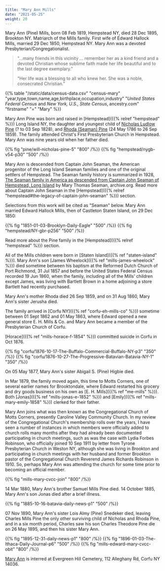 ```yaml
---
title: "Mary Ann Mills"
date: "2021-05-25"
weight: 20
---
```

 
Mary Ann (Pine) Mills, born 08 Feb 1819, Hempstead NY, died 28 Dec 1895, Brookton NY. Matriarch of the Mills family. First wife of Edward Hallock Mills, married 29 Dec 1850, Hempstead NY. Mary Ann was a devoted Presbyterian/Congregationalist.

<!--more-->

<blockquote>
<p>"...many friends in this vicinity ... remember her as a kind friend and a devoted Christian whose sublime faith made her life beautiful and to the last degree exemplary."
</p>
<p>
"Her life was a blessing to all who knew her. She was a noble, consecrated Christian."
</p>
</blockquote>

{{% table "/static/data/census-data.csv" "census-mary" "year,type,town,name,age,birthplace,occupation,industry" "*United States Federal Census* and *New York, U.S., State Census*, ancestry.com" "firstname" "=" "Mary" %}}

Mary Ann Pine was born and raised in [Hempstead]({{% relref "hempstead" %}}) Long Island NY, the daughter and youngest child of [Nicholas Ludlow Pine](https://www.findagrave.com/memorial/108776395/nicholas-ludlow-pine) (? to 03 Sep 1828), and [Rhoda (Seaman) Pine](https://www.findagrave.com/memorial/108776309/rhoda-pine) (24 May 1786 to 26 Sep 1859). The family attended Christ's First Presbyterian Church in Hempstead. Mary Ann was nine years old when her father died. 

{{% fig "pine/will-nicholas-pine-5" "800" /%}}
{{% fig "hempstead/nygb-v54-p30" "500" /%}}

Mary Ann is descended from Captain John Seaman, the American progenitor of the Long Island Seaman families and one of the original settlers of Hempstead. The Seaman family history is summarized in 1928, [The Seaman family in America as descended from Captain John Seaman of Hempstead, Long Island](https://archive.org/details/seamanfamilyinam00seam/page/n15/mode/2up) by Mary Thomas Seaman, archive.org. Read more about Captain John Seaman in the [Hempstead]({{% relref "hempstead#the-legacy-of-captain-john-seaman" %}}) section.

Selections from this work will be cited as "Seaman" below. 
Mary Ann married Edward Hallock Mills, then of Castleton Staten Island, on 29 Dec 1850:

{{% fig "1851-01-03-Brooklyn-Daily-Eagle" "500" /%}}
{{% fig "hempstead/NY-gbr-p256" "500" /%}}

Read more about the Pine family in the [Hempstead]({{% relref "hempstead" %}}) section. 

All of the Mills children were born in [Staten Island]({{% ref "staten-island" %}}). Mary Ann's son [James Wheelock]({{% ref "mills-james-wheelock" %}}) died sometime between his baptism at the Reformed Dutch Church of Port Richmond, 31 Jul 1857 and before the United States Federal Census recorded 19 Jun 1860, when the family, including all of the Mills' children except James, was living with Bartlett Brown in a home adjoining a store Bartlett had recently purchased. 

Mary Ann's mother Rhoda died 26 Sep 1859, and on 31 Aug 1860, Mary Ann's sister Jerusha died. 

The family arrived in [Corfu NY]({{% ref "corfu-eh-mills-co" %}}) sometime between 01 Sept 1862 and 01 May 1863, where  Edward opened a new general store E. H. Mills & Co. and Mary Ann became a member of the Presbyterian Church of Corfu.

[Horace]({{% ref "mills-horace-f-1854" %}}) committed suicide in Corfu in Oct 
1876. 

<div class="cols">
{{% fig "corfu/1876-10-17-The-Buffalo-Commercial-Buffalo-NY-p3" "350" /%}}
{{% fig "corfu/1876-10-27-The-Progressive-Batavian-Batavia-NY-1" "350" /%}}
</div>

On 05 May 1877, Mary Ann's sister Abigail S. (Pine) Higbie died.

In Mar 1879, the family moved again, this time to Motts Corners, one of several earlier names for Brooktondale, where Edward restarted his grocery and dry goods business on his own as [E. H. Mills]({{% ref "me-mills" %}}). Both [Jonas]({{% ref "mills-jonas-e-1852" %}}) and [Emily]({{% ref "mills-mary-emily-1858" %}}) clerked for their father. 

Mary Ann joins what was then known as the Congregational Church of Motts Corners, presently Caroline Valley Community Church. In my review of the Congregational Church's membership rolls over the years, I have seen a number of instances in which members were officially added to church rolls many months after they had already been documented participating in church meetings, such as was the case with Lydia Forbes Robinson, who officially joined 10 Sep 1911 by letter from Tyrone Presbyterian Church in Weston NY, although she was living in Brookton and participating in church meetings with her husband and former Brookton pastor of the Congregational Church Reverend James Richards Robinson in 1910. So, perhaps Mary Ann was attending the church for some time prior to becoming an official member. 

{{% fig "mills-mary-cvcc-join" "800" /%}}

14 Mar 1880, Mary Ann's brother Samuel Mills Pine died. 14 October 1885, Mary Ann's son Jonas died after a brief illness. 

{{% fig "1885-10-16-batavia-daily-news-p1" "500" /%}}

07 Nov 1890, Mary Ann's sister Lois Almy (Pine) Snedeker died, leaving Charles Mills Pine the only other surviving child of Nicholas and Rhoda Pine, and in a six month period, Charles saw his son Charles Theodore Pine die on 26 May 1895, and then his sister Mary Ann.

{{% fig "1895-12-31-daily-news-p1" "800" /%}}
{{% fig "1896-01-03-The-Ithaca-Daily-Journal-p6" "500" /%}}
{{% fig "mills-edward-mary-cvcc-obit" "800" /%}}

[Mary Ann](https://www.findagrave.com/memorial/75958702/mary-ann-mills) is interred at Evergreen Hill Cemetery, 112 Alleghany Rd, Corfu NY 14036.


